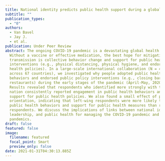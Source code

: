 ```yaml
---
title: National identity predicts public health support during a global pandemic
subtitle: ""
publication_types:
  - "0"
authors:
  - Van Bavel
  - Jay J.
  - et al.
publication: Under Peer Review
abstract: The ongoing COVID-19 pandemic is a devastating global health crisis.
  Without a vaccine or effective medication, the best hope for mitigating virus
  transmission is collective behavior change and support for public health
  interventions (e.g., physical distancing, physical hygiene, and endorsement of
  health policies). In a large-scale international collaboration (N = 46,450
  across 67 countries), we investigated why people adopted public health
  behaviors and endorsed public policy interventions (e.g., closing bars and
  restaurants) during the early stages of the pandemic (April-May, 2020).
  Results revealed that respondents who identified more strongly with their
  nation consistently reported engagement in public health behaviors and greater
  support for public health policies. We also found a small effect of political
  orientation, indicating that left-wing respondents were more likely to report
  public health behaviors and support for public health measures than right-wing
  respondents. We discuss the implications of links between national identity,
  leadership, and public health for managing the COVID-19 pandemic and future
  pandemics.
draft: false
featured: false
image:
  filename: featured
  focal_point: Smart
  preview_only: false
date: 2021-01-31T04:30:13.885Z
---
```

